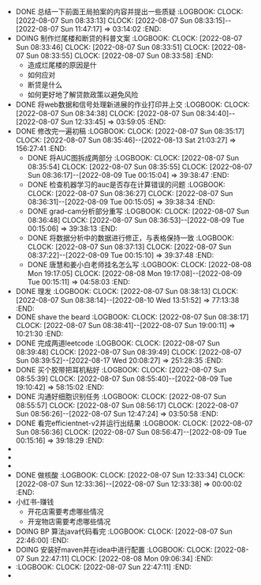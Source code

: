 - DONE 总结一下前面王局拍案的内容并提出一些质疑
  :LOGBOOK:
  CLOCK: [2022-08-07 Sun 08:33:13]
  CLOCK: [2022-08-07 Sun 08:33:15]--[2022-08-07 Sun 11:47:17] =>  03:14:02
  :END:
- DOING 制作烂尾楼和断贷的科普文案
  :LOGBOOK:
  CLOCK: [2022-08-07 Sun 08:33:46]
  CLOCK: [2022-08-07 Sun 08:33:51]
  CLOCK: [2022-08-07 Sun 08:33:55]
  CLOCK: [2022-08-07 Sun 08:33:58]
  :END:
	- 造成烂尾楼的原因是什
	- 如何应对
	- 断贷是什么
	- 如何更好地了解贷款政策以避免风险
- DONE 将web数据和信号处理新进展的作业打印并上交
  :LOGBOOK:
  CLOCK: [2022-08-07 Sun 08:34:38]
  CLOCK: [2022-08-07 Sun 08:34:40]--[2022-08-07 Sun 12:33:45] =>  03:59:05
  :END:
- DONE 修改完一遍初稿
  :LOGBOOK:
  CLOCK: [2022-08-07 Sun 08:35:17]
  CLOCK: [2022-08-07 Sun 08:35:46]--[2022-08-13 Sat 21:03:27] =>  156:27:41
  :END:
	- DONE 将AUC图拆成两部分
	  :LOGBOOK:
	  CLOCK: [2022-08-07 Sun 08:35:54]
	  CLOCK: [2022-08-07 Sun 08:35:55]
	  CLOCK: [2022-08-07 Sun 08:36:17]--[2022-08-09 Tue 00:15:04] =>  39:38:47
	  :END:
	- DONE 检查机器学习的auc是否存在计算错误的问题
	  :LOGBOOK:
	  CLOCK: [2022-08-07 Sun 08:36:27]
	  CLOCK: [2022-08-07 Sun 08:36:31]--[2022-08-09 Tue 00:15:05] =>  39:38:34
	  :END:
	- DONE grad-cam分析部分重写
	  :LOGBOOK:
	  CLOCK: [2022-08-07 Sun 08:36:48]
	  CLOCK: [2022-08-07 Sun 08:36:53]--[2022-08-09 Tue 00:15:06] =>  39:38:13
	  :END:
	- DONE 将数据分析中的数据进行修正，与表格保持一致
	  :LOGBOOK:
	  CLOCK: [2022-08-07 Sun 08:37:13]
	  CLOCK: [2022-08-07 Sun 08:37:22]--[2022-08-09 Tue 00:15:10] =>  39:37:48
	  :END:
	- DONE 唐慧和姜小白老师挂名怎么写
	  :LOGBOOK:
	  CLOCK: [2022-08-08 Mon 19:17:05]
	  CLOCK: [2022-08-08 Mon 19:17:08]--[2022-08-09 Tue 00:15:11] =>  04:58:03
	  :END:
- DONE 理发
  :LOGBOOK:
  CLOCK: [2022-08-07 Sun 08:38:13]
  CLOCK: [2022-08-07 Sun 08:38:14]--[2022-08-10 Wed 13:51:52] =>  77:13:38
  :END:
- DONE shave the beard
  :LOGBOOK:
  CLOCK: [2022-08-07 Sun 08:38:17]
  CLOCK: [2022-08-07 Sun 08:38:41]--[2022-08-07 Sun 19:00:11] =>  10:21:30
  :END:
- DONE 完成两道leetcode
  :LOGBOOK:
  CLOCK: [2022-08-07 Sun 08:39:48]
  CLOCK: [2022-08-07 Sun 08:39:49]
  CLOCK: [2022-08-07 Sun 08:39:52]--[2022-08-17 Wed 20:08:27] =>  251:28:35
  :END:
- DONE 买个胶带把耳机粘好
  :LOGBOOK:
  CLOCK: [2022-08-07 Sun 08:55:39]
  CLOCK: [2022-08-07 Sun 08:55:40]--[2022-08-09 Tue 19:10:42] =>  58:15:02
  :END:
- DONE 沟通好细胞识别任务
  :LOGBOOK:
  CLOCK: [2022-08-07 Sun 08:55:57]
  CLOCK: [2022-08-07 Sun 08:56:17]
  CLOCK: [2022-08-07 Sun 08:56:26]--[2022-08-07 Sun 12:47:24] =>  03:50:58
  :END:
- DONE 看完efficientnet-v2并运行出结果
  :LOGBOOK:
  CLOCK: [2022-08-07 Sun 08:56:36]
  CLOCK: [2022-08-07 Sun 08:56:47]--[2022-08-09 Tue 00:15:16] =>  39:18:29
  :END:
-
-
-
- DONE 做核酸
  :LOGBOOK:
  CLOCK: [2022-08-07 Sun 12:33:34]
  CLOCK: [2022-08-07 Sun 12:33:36]--[2022-08-07 Sun 12:33:38] =>  00:00:02
  :END:
- 小红书-赚钱
	- 开花店需要考虑哪些情况
	- 开宠物店需要考虑哪些情况
- DOING BP 算法java代码看完
  :LOGBOOK:
  CLOCK: [2022-08-07 Sun 22:46:00]
  :END:
- DOING 安装好maven并在idea中进行配置
  :LOGBOOK:
  CLOCK: [2022-08-07 Sun 22:47:11]
  CLOCK: [2022-08-08 Mon 09:06:34]
  :END:
- :LOGBOOK:
  CLOCK: [2022-08-07 Sun 22:47:11]
  :END:
-